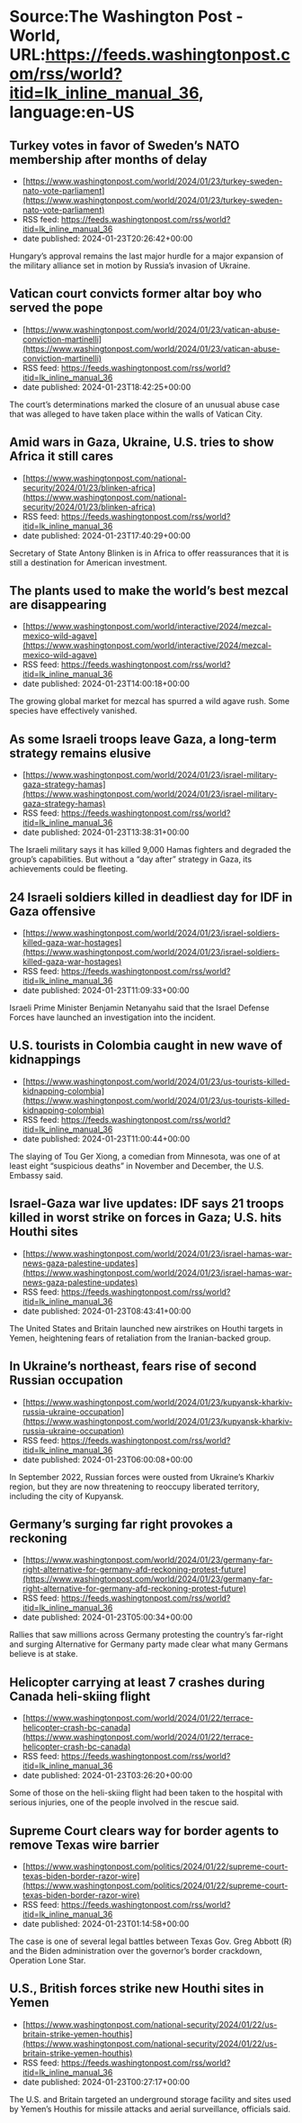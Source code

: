 # Source:The Washington Post - World, URL:https://feeds.washingtonpost.com/rss/world?itid=lk_inline_manual_36, language:en-US

## Turkey votes in favor of Sweden’s NATO membership after months of delay
 - [https://www.washingtonpost.com/world/2024/01/23/turkey-sweden-nato-vote-parliament](https://www.washingtonpost.com/world/2024/01/23/turkey-sweden-nato-vote-parliament)
 - RSS feed: https://feeds.washingtonpost.com/rss/world?itid=lk_inline_manual_36
 - date published: 2024-01-23T20:26:42+00:00

Hungary’s approval remains the last major hurdle for a major expansion of the military alliance set in motion by Russia’s invasion of Ukraine.

## Vatican court convicts former altar boy who served the pope
 - [https://www.washingtonpost.com/world/2024/01/23/vatican-abuse-conviction-martinelli](https://www.washingtonpost.com/world/2024/01/23/vatican-abuse-conviction-martinelli)
 - RSS feed: https://feeds.washingtonpost.com/rss/world?itid=lk_inline_manual_36
 - date published: 2024-01-23T18:42:25+00:00

The court’s determinations marked the closure of an unusual abuse case that was alleged to have taken place within the walls of Vatican City.

## Amid wars in Gaza, Ukraine, U.S. tries to show Africa it still cares
 - [https://www.washingtonpost.com/national-security/2024/01/23/blinken-africa](https://www.washingtonpost.com/national-security/2024/01/23/blinken-africa)
 - RSS feed: https://feeds.washingtonpost.com/rss/world?itid=lk_inline_manual_36
 - date published: 2024-01-23T17:40:29+00:00

Secretary of State Antony Blinken is in Africa to offer reassurances that it is still a destination for American investment.

## The plants used to make the world’s best mezcal are disappearing
 - [https://www.washingtonpost.com/world/interactive/2024/mezcal-mexico-wild-agave](https://www.washingtonpost.com/world/interactive/2024/mezcal-mexico-wild-agave)
 - RSS feed: https://feeds.washingtonpost.com/rss/world?itid=lk_inline_manual_36
 - date published: 2024-01-23T14:00:18+00:00

The growing global market for mezcal has spurred a wild agave rush. Some species have effectively vanished.

## As some Israeli troops leave Gaza, a long-term strategy remains elusive
 - [https://www.washingtonpost.com/world/2024/01/23/israel-military-gaza-strategy-hamas](https://www.washingtonpost.com/world/2024/01/23/israel-military-gaza-strategy-hamas)
 - RSS feed: https://feeds.washingtonpost.com/rss/world?itid=lk_inline_manual_36
 - date published: 2024-01-23T13:38:31+00:00

The Israeli military says it has killed 9,000 Hamas fighters and degraded the group’s capabilities. But without a “day after” strategy in Gaza, its achievements could be fleeting.

## 24 Israeli soldiers killed in deadliest day for IDF in Gaza offensive
 - [https://www.washingtonpost.com/world/2024/01/23/israel-soldiers-killed-gaza-war-hostages](https://www.washingtonpost.com/world/2024/01/23/israel-soldiers-killed-gaza-war-hostages)
 - RSS feed: https://feeds.washingtonpost.com/rss/world?itid=lk_inline_manual_36
 - date published: 2024-01-23T11:09:33+00:00

Israeli Prime Minister Benjamin Netanyahu said that the Israel Defense Forces have launched an investigation into the incident.

## U.S. tourists in Colombia caught in new wave of kidnappings
 - [https://www.washingtonpost.com/world/2024/01/23/us-tourists-killed-kidnapping-colombia](https://www.washingtonpost.com/world/2024/01/23/us-tourists-killed-kidnapping-colombia)
 - RSS feed: https://feeds.washingtonpost.com/rss/world?itid=lk_inline_manual_36
 - date published: 2024-01-23T11:00:44+00:00

The slaying of Tou Ger Xiong, a comedian from Minnesota, was one of at least eight “suspicious deaths” in November and December, the U.S. Embassy said.

## Israel-Gaza war live updates: IDF says 21 troops killed in worst strike on forces in Gaza; U.S. hits Houthi sites
 - [https://www.washingtonpost.com/world/2024/01/23/israel-hamas-war-news-gaza-palestine-updates](https://www.washingtonpost.com/world/2024/01/23/israel-hamas-war-news-gaza-palestine-updates)
 - RSS feed: https://feeds.washingtonpost.com/rss/world?itid=lk_inline_manual_36
 - date published: 2024-01-23T08:43:41+00:00

The United States and Britain launched new airstrikes on Houthi targets in Yemen, heightening fears of retaliation from the Iranian-backed group.

## In Ukraine’s northeast, fears rise of second Russian occupation
 - [https://www.washingtonpost.com/world/2024/01/23/kupyansk-kharkiv-russia-ukraine-occupation](https://www.washingtonpost.com/world/2024/01/23/kupyansk-kharkiv-russia-ukraine-occupation)
 - RSS feed: https://feeds.washingtonpost.com/rss/world?itid=lk_inline_manual_36
 - date published: 2024-01-23T06:00:08+00:00

In September 2022, Russian forces were ousted from Ukraine’s Kharkiv region, but they are now threatening to reoccupy liberated territory, including the city of Kupyansk.

## Germany’s surging far right provokes a reckoning
 - [https://www.washingtonpost.com/world/2024/01/23/germany-far-right-alternative-for-germany-afd-reckoning-protest-future](https://www.washingtonpost.com/world/2024/01/23/germany-far-right-alternative-for-germany-afd-reckoning-protest-future)
 - RSS feed: https://feeds.washingtonpost.com/rss/world?itid=lk_inline_manual_36
 - date published: 2024-01-23T05:00:34+00:00

Rallies that saw millions across Germany protesting the country’s far-right and surging Alternative for Germany party made clear what many Germans believe is at stake.

## Helicopter carrying at least 7 crashes during Canada heli-skiing flight
 - [https://www.washingtonpost.com/world/2024/01/22/terrace-helicopter-crash-bc-canada](https://www.washingtonpost.com/world/2024/01/22/terrace-helicopter-crash-bc-canada)
 - RSS feed: https://feeds.washingtonpost.com/rss/world?itid=lk_inline_manual_36
 - date published: 2024-01-23T03:26:20+00:00

Some of those on the heli-skiing flight had been taken to the hospital with serious injuries, one of the people involved in the rescue said.

## Supreme Court clears way for border agents to remove Texas wire barrier
 - [https://www.washingtonpost.com/politics/2024/01/22/supreme-court-texas-biden-border-razor-wire](https://www.washingtonpost.com/politics/2024/01/22/supreme-court-texas-biden-border-razor-wire)
 - RSS feed: https://feeds.washingtonpost.com/rss/world?itid=lk_inline_manual_36
 - date published: 2024-01-23T01:14:58+00:00

The case is one of several legal battles between Texas Gov. Greg Abbott (R) and the Biden administration over the governor’s border crackdown, Operation Lone Star.

## U.S., British forces strike new Houthi sites in Yemen
 - [https://www.washingtonpost.com/national-security/2024/01/22/us-britain-strike-yemen-houthis](https://www.washingtonpost.com/national-security/2024/01/22/us-britain-strike-yemen-houthis)
 - RSS feed: https://feeds.washingtonpost.com/rss/world?itid=lk_inline_manual_36
 - date published: 2024-01-23T00:27:17+00:00

The U.S. and Britain targeted an underground storage facility and sites used by Yemen’s Houthis for missile attacks and aerial surveillance, officials said.

